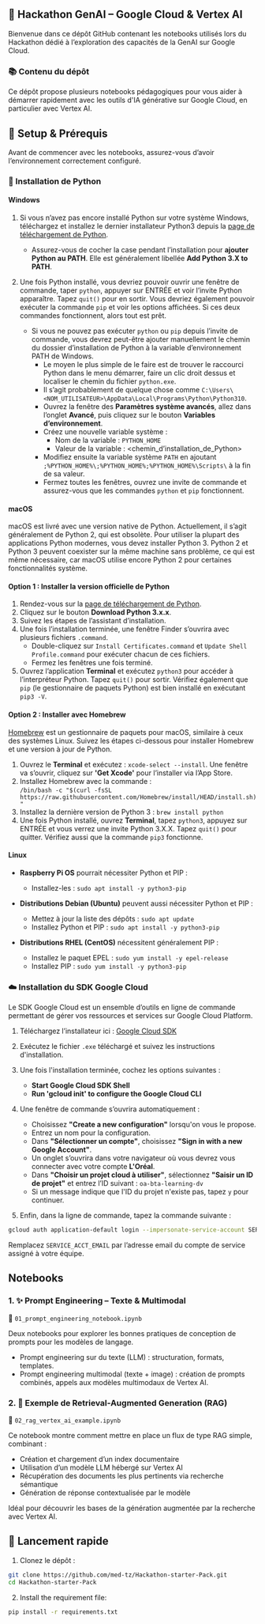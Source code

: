 ## 🔧 Hackathon GenAI – Google Cloud & Vertex AI

Bienvenue dans ce dépôt GitHub contenant les notebooks utilisés lors du Hackathon dédié à l’exploration des capacités de la GenAI sur Google Cloud.

### 📚 Contenu du dépôt

Ce dépôt propose plusieurs notebooks pédagogiques pour vous aider à démarrer rapidement avec les outils d'IA générative sur Google Cloud, en particulier avec Vertex AI.

## 🔧 Setup & Prérequis

Avant de commencer avec les notebooks, assurez-vous d’avoir l’environnement correctement configuré.

### 🐍 Installation de Python

#### **Windows**
1. Si vous n’avez pas encore installé Python sur votre système Windows, téléchargez et installez le dernier installateur Python3 depuis la [page de téléchargement de Python](https://www.python.org/downloads/release/python-3100/).
   - Assurez-vous de cocher la case pendant l’installation pour **ajouter Python au PATH**. Elle est généralement libellée **Add Python 3.X to PATH**.

2. Une fois Python installé, vous devriez pouvoir ouvrir une fenêtre de commande, taper `python`, appuyer sur ENTRÉE et voir l’invite Python apparaître. Tapez `quit()` pour en sortir. Vous devriez également pouvoir exécuter la commande `pip` et voir les options affichées. Si ces deux commandes fonctionnent, alors tout est prêt.
   - Si vous ne pouvez pas exécuter `python` ou `pip` depuis l’invite de commande, vous devrez peut-être ajouter manuellement le chemin du dossier d’installation de Python à la variable d’environnement PATH de Windows.
     - Le moyen le plus simple de le faire est de trouver le raccourci Python dans le menu démarrer, faire un clic droit dessus et localiser le chemin du fichier `python.exe`.
     - Il s’agit probablement de quelque chose comme `C:\Users\<NOM_UTILISATEUR>\AppData\Local\Programs\Python\Python310`.
     - Ouvrez la fenêtre des **Paramètres système avancés**, allez dans l’onglet **Avancé**, puis cliquez sur le bouton **Variables d’environnement**.
     - Créez une nouvelle variable système :
       - Nom de la variable : `PYTHON_HOME`
       - Valeur de la variable : <chemin_d’installation_de_Python>
     - Modifiez ensuite la variable système `PATH` en ajoutant `;%PYTHON_HOME%\;%PYTHON_HOME%;%PYTHON_HOME%\Scripts\` à la fin de sa valeur.
     - Fermez toutes les fenêtres, ouvrez une invite de commande et assurez-vous que les commandes `python` et `pip` fonctionnent.


#### **macOS**
macOS est livré avec une version native de Python. Actuellement, il s’agit généralement de Python 2, qui est obsolète. Pour utiliser la plupart des applications Python modernes, vous devez installer Python 3. Python 2 et Python 3 peuvent coexister sur la même machine sans problème, ce qui est même nécessaire, car macOS utilise encore Python 2 pour certaines fonctionnalités système.

#### Option 1 : Installer la version officielle de Python
1. Rendez-vous sur la [page de téléchargement de Python](https://www.python.org/downloads/release/python-3100/).
2. Cliquez sur le bouton **Download Python 3.x.x**.
3. Suivez les étapes de l’assistant d’installation.
4. Une fois l’installation terminée, une fenêtre Finder s’ouvrira avec plusieurs fichiers `.command`.
   - Double-cliquez sur `Install Certificates.command` et `Update Shell Profile.command` pour exécuter chacun de ces fichiers.
   - Fermez les fenêtres une fois terminé.
5. Ouvrez l’application **Terminal** et exécutez `python3` pour accéder à l’interpréteur Python. Tapez `quit()` pour sortir. Vérifiez également que `pip` (le gestionnaire de paquets Python) est bien installé en exécutant `pip3 -V`.

#### Option 2 : Installer avec Homebrew
[Homebrew](https://brew.sh/) est un gestionnaire de paquets pour macOS, similaire à ceux des systèmes Linux. Suivez les étapes ci-dessous pour installer Homebrew et une version à jour de Python.

1. Ouvrez le **Terminal** et exécutez : `xcode-select --install`. Une fenêtre va s’ouvrir, cliquez sur **'Get Xcode'** pour l’installer via l’App Store.
2. Installez Homebrew avec la commande :  
   `/bin/bash -c "$(curl -fsSL https://raw.githubusercontent.com/Homebrew/install/HEAD/install.sh)"`
3. Installez la dernière version de Python 3 : `brew install python`
4. Une fois Python installé, ouvrez **Terminal**, tapez `python3`, appuyez sur ENTRÉE et vous verrez une invite Python 3.X.X. Tapez `quit()` pour quitter. Vérifiez aussi que la commande `pip3` fonctionne.


#### **Linux** 

- **Raspberry Pi OS** pourrait nécessiter Python et PIP :
  - Installez-les : `sudo apt install -y python3-pip`

- **Distributions Debian (Ubuntu)** peuvent aussi nécessiter Python et PIP :
  - Mettez à jour la liste des dépôts : `sudo apt update`
  - Installez Python et PIP : `sudo apt install -y python3-pip`

- **Distributions RHEL (CentOS)** nécessitent généralement PIP :
  - Installez le paquet EPEL : `sudo yum install -y epel-release`
  - Installez PIP : `sudo yum install -y python3-pip`
### ☁️ Installation du SDK Google Cloud

Le SDK Google Cloud est un ensemble d’outils en ligne de commande permettant de gérer vos ressources et services sur Google Cloud Platform.



1. Téléchargez l’installateur ici : [Google Cloud SDK](https://dl.google.com/dl/cloudsdk/channels/rapid/GoogleCloudSDKInstaller.exe?hl=fr)

2. Exécutez le fichier `.exe` téléchargé et suivez les instructions d'installation.

3. Une fois l'installation terminée, cochez les options suivantes :
   - **Start Google Cloud SDK Shell**
   - **Run 'gcloud init' to configure the Google Cloud CLI**

4. Une fenêtre de commande s’ouvrira automatiquement :
   - Choisissez **"Create a new configuration"** lorsqu'on vous le propose.
   - Entrez un nom pour la configuration.
   - Dans **"Sélectionner un compte"**, choisissez **"Sign in with a new Google Account"**.
   - Un onglet s’ouvrira dans votre navigateur où vous devrez vous connecter avec votre compte **L'Oréal**.
   - Dans **"Choisir un projet cloud à utiliser"**, sélectionnez **"Saisir un ID de projet"** et entrez l’ID suivant : `oa-bta-learning-dv`
   - Si un message indique que l'ID du projet n'existe pas, tapez `y` pour continuer.

5. Enfin, dans la ligne de commande, tapez la commande suivante :

```bash
gcloud auth application-default login --impersonate-service-account SERVICE_ACCT_EMAIL
```

Remplacez `SERVICE_ACCT_EMAIL` par l’adresse email du compte de service assigné à votre équipe.
##  Notebooks
### 1. ✨ Prompt Engineering – Texte & Multimodal

📄 `01_prompt_engineering_notebook.ipynb`  

Deux notebooks pour explorer les bonnes pratiques de conception de prompts pour les modèles de langage.

- Prompt engineering sur du texte (LLM) : structuration, formats, templates.
- Prompt engineering multimodal (texte + image) : création de prompts combinés, appels aux modèles multimodaux de Vertex AI.



### 2. 🧠 Exemple de Retrieval-Augmented Generation (RAG)

📄 `02_rag_vertex_ai_example.ipynb`

Ce notebook montre comment mettre en place un flux de type RAG simple, combinant :

- Création et chargement d’un index documentaire
- Utilisation d’un modèle LLM hébergé sur Vertex AI
- Récupération des documents les plus pertinents via recherche sémantique
- Génération de réponse contextualisée par le modèle

Idéal pour découvrir les bases de la génération augmentée par la recherche avec Vertex AI.




## 🚀 Lancement rapide

1. Clonez le dépôt :
```bash
git clone https://github.com/med-tz/Hackathon-starter-Pack.git
cd Hackathon-starter-Pack
```
2. Install the requirement file:
```bash
pip install -r requirements.txt
```



